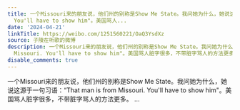 ```yaml
---
title: 一个Missouri来的朋友说，他们州的别称是Show Me State。我问她为什么，她说这源于一句习语：“That man is from Missouri.
  You'll have to show him"。美国骂人...
date: '2024-04-21'
linkTitle: https://weibo.com/1251560221/OaQ3YsdXz
source: 子陵在听歌的微博
description: 一个Missouri来的朋友说，他们州的别称是Show Me State。我问她为什么，她说这源于一句习语：“That man is from
  Missouri. You'll have to show him"。美国骂人脏字很多，不带脏字骂人的方法更多。  ...
disable_comments: true
---
```

一个Missouri来的朋友说，他们州的别称是Show Me State。我问她为什么，她说这源于一句习语：“That man is from Missouri. You'll have to show him"。美国骂人脏字很多，不带脏字骂人的方法更多。  ...